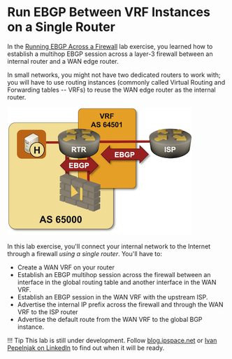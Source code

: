 # Run EBGP Between VRF Instances on a Single Router

In the [Running EBGP Across a Firewall](../basic/e-ebgp-multihop.md) lab exercise, you learned how to establish a multihop EBGP session across a layer-3 firewall between an internal router and a WAN edge router.

In small networks, you might not have two dedicated routers to work with; you will have to use routing instances (commonly called Virtual Routing and Forwarding tables -- VRFs) to reuse the WAN edge router as the internal router.

![Lab topology](topology-loopback-vrf.png)

In this lab exercise, you'll connect your internal network to the Internet through a firewall _using a single router_. You'll have to:

* Create a WAN VRF on your router
* Establish an EBGP multihop session across the firewall between an interface in the global routing table and another interface in the WAN VRF.
* Establish an EBGP session in the WAN VRF with the upstream ISP.
* Advertise the internal IP prefix across the firewall and through the WAN VRF to the ISP router
* Advertise the default route from the WAN VRF to the global BGP instance.

<!--
!!! Expert
    This is an expert-level challenge lab -- you are on your own. Good luck and Godspeed!
-->
!!! Tip
    This lab is still under development. Follow [blog.ipspace.net](https://blog.ipspace.net/) or [Ivan Pepelnjak on LinkedIn](https://www.linkedin.com/in/ivanpepelnjak/) to find out when it will be ready.
<!--
## Existing BGP Configuration

The routers in your lab use the following BGP AS numbers. Each router router advertises an IPv4 prefix.

| Node/ASN | Router ID | Advertised prefixes |
|----------|----------:|--------------------:|
| **AS65000** ||
| rtr | 10.0.0.1 | 10.0.0.1/32 |
| **AS65100** ||
| x1 | 10.0.0.10 | 192.168.100.1/24 |
| **AS65101** ||
| x2 | 10.0.0.11 | 192.168.101.1/24 |

Your router has these EBGP neighbors:

| Node | Router ID /<br />Neighbor | Router AS/<br />Neighbor AS | Neighbor IPv4 |
|------|---------------------------|----------------------------:|--------------:|
| **rtr** | 10.0.0.1 | 65000 |
| | x1 | 65100 | 10.1.0.2 |
| | x2 | 65101 | 10.1.0.6 |

However, X2 (belonging to ISP-2) thinks your router should have AS number 65007:

| Node | Router ID /<br />Neighbor | Router AS/<br />Neighbor AS | Neighbor IPv4 |
|------|---------------------------|----------------------------:|--------------:|
| **x2** | 10.0.0.11 | 65101 |
| | rtr | 65007 | 10.1.0.5 |

_netlab_ automatically configures device interfaces, OSPF, and BGP; if you're using another lab infrastructure, you'll have to configure lab devices manually.


## Start the Lab

Assuming you already [set up your lab infrastructure](../1-setup.md):

* Change directory to `session/3-localas`
* Execute **netlab up** ([device requirements](#req), [other options](../external/index.md))
* Log into your router (RTR) with **netlab connect rtr** and verify that the IP addresses and the EBGP sessions are properly configured.

## The Problem

Log into your router and check its EBGP sessions. The session with X1 should be established; the one with X2 should be stuck in the `Active` or `Idle` state[^IS]. This is the printout you would get on Arista EOS:

```
rtr>show ip bgp summary
BGP summary information for VRF default
Router identifier 10.0.0.1, local AS number 65000
Neighbor Status Codes: m - Under maintenance
  Description              Neighbor V AS           MsgRcvd   MsgSent  InQ OutQ  Up/Down State   PfxRcd PfxAcc
  x1                       10.1.0.2 4 65100             10        10    0    0 00:00:16 Estab   1      1
  x2                       10.1.0.6 4 65101             12        12    0    0 00:00:17 Active 
```

[^IS]: Most BGP implementations keep trying and show a BGP session that cannot be successfully established as `Active`. FRR (also used by Cumulus Linux) gives up and shows it as `Idle`. You have to clear the BGP session to tell FRR to retry.

You know that the BGP session with X2 is not established due to a BGP AS number mismatch, but you might not be so lucky in real life. Figure out how you'd discover that in a production environment.

For example, Arista EOS BGP logging messages tell you that the BGP neighbor (X2) keeps rejecting your BGP OPEN message due to "a bad AS number":

```
%BGP-3-NOTIFICATION: received from neighbor 10.1.0.6 (VRF default AS 65101) 2/2 (Open Message Error/bad AS number) 2 bytes
```

## Configuration Tasks

Most BGP implementations have a nerd knob that changes the local BGP AS number on a single EBGP session. It's usually configured with a command similar to **neighbor local-as**. The syntax and capabilities of this command vary between implementations. Some implementations cannot do anything else but "_use a different AS number_" while others have configurable AS-path handling behavior.  For example, you can decide whether to include the node BGP AS number in the AS path on Cumulus Linux.

* Configure BGP local AS on the EBGP session between RTR and X2 to be 65007.
* Ensure that the AS number 65000 never appears in the AS path advertised to X2.

!!! Warning
    After configuring the BGP local AS number, you might have to clear the BGP session with X2.

## Verification

You can use the **netlab validate** command if you've installed *netlab* release 1.7.0 or later and use Cumulus Linux, FRR, or Arista EOS on the external routers. The validation tests check:

* The state of the EBGP session between RTR and X2
* Whether RTR sends any routing updates to X2
* Whether RTR removes AS 65000 from the AS path before sending the updates to X2.

For example, this is the result you'd get if you configured the BGP local AS number on Cumulus Linux but forgot to remove AS 65000 from the outbound AS path:

![](session-localas-validate.png)

If the **netlab validate** command fails or you're using another network operating system on the ISP routers, it's time to start a troubleshooting session.

* Check the state of the BGP sessions on RTR with a command similar to **show ip bgp summary**. All sessions should be in the established state.
* Check the BGP table on X2 with a command similar to **show ip bgp**.

If you forgot to remove AS 65000 from the updates sent to X2, X2 will have a BGP table similar to the following one:

```
x2# show ip bgp
BGP table version is 3, local router ID is 10.0.0.11, vrf id 0
Default local pref 100, local AS 65101
Status codes:  s suppressed, d damped, h history, * valid, > best, = multipath,
               i internal, r RIB-failure, S Stale, R Removed
Nexthop codes: @NNN nexthop's vrf id, < announce-nh-self
Origin codes:  i - IGP, e - EGP, ? - incomplete

   Network          Next Hop            Metric LocPrf Weight Path
*> 10.0.0.1/32      10.1.0.5                 0             0 65007 65000 i
*> 192.168.100.0/24 10.1.0.5                               0 65007 65000 65100 i
*> 192.168.101.0/24 0.0.0.0                  0         32768 i

Displayed  3 routes and 3 total paths
```

The correct version of the BGP table on X2 is in the following printout. Please note that the AS 65000 is no longer in the AS path.

```
x2# show ip bgp
BGP table version is 11, local router ID is 10.0.0.11, vrf id 0
Default local pref 100, local AS 65101
Status codes:  s suppressed, d damped, h history, * valid, > best, = multipath,
               i internal, r RIB-failure, S Stale, R Removed
Nexthop codes: @NNN nexthop's vrf id, < announce-nh-self
Origin codes:  i - IGP, e - EGP, ? - incomplete

   Network          Next Hop            Metric LocPrf Weight Path
*> 10.0.0.1/32      10.1.0.5                 0             0 65007 i
*> 192.168.100.0/24 10.1.0.5                               0 65007 65100 i
*> 192.168.101.0/24 0.0.0.0                  0         32768 i

Displayed  3 routes and 3 total paths
```

## Reference Information

This lab uses a subset of the [4-router lab topology](../external/4-router.md). The following information might help you if you plan to build custom lab infrastructure:

### Device Requirements {#req}

* Use any device [supported by the _netlab_ BGP configuration module](https://netlab.tools/platforms/#platform-routing-support) for the customer- and provider routers.
* You can do automated lab validation with Arista EOS, Cumulus Linux, or FRR running on X1 and X2. Automated lab validation requires _netlab_ release 1.7.0 or higher.
* Git repository contains external router initial device configurations for Cumulus Linux.

### Lab Wiring

| Origin Device | Origin Port | Destination Device | Destination Port |
|---------------|-------------|--------------------|------------------|
| rtr | Ethernet1 | x1 | swp1 |
| rtr | Ethernet2 | x2 | swp1 |

### Lab Addressing

| Node/Interface | IPv4 Address | IPv6 Address | Description |
|----------------|-------------:|-------------:|-------------|
| **rtr** |  10.0.0.1/32 |  | Loopback |
| Ethernet1 | 10.1.0.1/30 |  | rtr -> x1 |
| Ethernet2 | 10.1.0.5/30 |  | rtr -> x2 |
| **x1** |  192.168.100.1/24 |  | Loopback |
| eth1 | 10.1.0.2/30 |  | x1 -> rtr |
| **x2** |  192.168.101.1/24 |  | Loopback |
| eth1 | 10.1.0.6/30 |  | x2 -> rtr |
-->